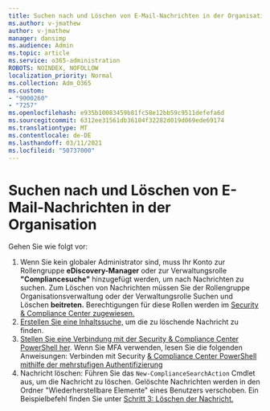 ```yaml
---
title: Suchen nach und Löschen von E-Mail-Nachrichten in der Organisation
ms.author: v-jmathew
author: v-jmathew
manager: dansimp
ms.audience: Admin
ms.topic: article
ms.service: o365-administration
ROBOTS: NOINDEX, NOFOLLOW
localization_priority: Normal
ms.collection: Adm_O365
ms.custom:
- "9000260"
- "7257"
ms.openlocfilehash: e935b10083459b81fc58e12bb59c9511defefa6d
ms.sourcegitcommit: 6312ee31561db36104f32282d019d069ede69174
ms.translationtype: MT
ms.contentlocale: de-DE
ms.lasthandoff: 03/11/2021
ms.locfileid: "50737000"
---
```

# <a name="search-for-and-delete-email-messages-in-your-organization"></a>Suchen nach und Löschen von E-Mail-Nachrichten in der Organisation

Gehen Sie wie folgt vor:

1. Wenn Sie kein globaler Administrator sind, muss Ihr Konto zur Rollengruppe **eDiscovery-Manager** oder zur Verwaltungsrolle **"Compliancesuche"** hinzugefügt werden, um nach Nachrichten zu suchen. Zum Löschen von Nachrichten müssen Sie  der Rollengruppe Organisationsverwaltung oder der Verwaltungsrolle Suchen und Löschen **beitreten.** Berechtigungen für diese Rollen werden im [Security & Compliance Center zugewiesen.](https://protection.office.com)
2. [Erstellen Sie eine Inhaltssuche,](https://docs.microsoft.com/office365/securitycompliance/content-search) um die zu löschende Nachricht zu finden.
3. [Stellen Sie eine Verbindung mit der Security & Compliance Center PowerShell her](https://docs.microsoft.com/powershell/exchange/office-365-scc/connect-to-scc-powershell/connect-to-scc-powershell). Wenn Sie MFA verwenden, lesen Sie die folgenden Anweisungen: Verbinden mit Security [& Compliance Center PowerShell mithilfe der mehrstufigen Authentifizierung](https://docs.microsoft.com/powershell/exchange/office-365-scc/connect-to-scc-powershell/mfa-connect-to-scc-powershell)
4. Nachricht löschen: Führen Sie das `New-ComplianceSearchAction` Cmdlet aus, um die Nachricht zu löschen. Gelöschte Nachrichten werden in den Ordner "Wiederherstellbare Elemente" eines Benutzers verschoben. Ein Beispielbefehl finden Sie unter [Schritt 3: Löschen der Nachricht.](https://docs.microsoft.com/office365/securitycompliance/search-for-and-delete-messages-in-your-organization)
